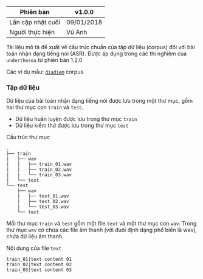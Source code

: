 | Phiên bản         | v1.0.0     |
|-------------------|------------|
| Lần cập nhật cuối | 09/01/2018 |
| Người thực hiện   | Vũ Anh     |

Tài liệu mô tả đề xuất về cấu trúc chuẩn của tập dữ liệu (corpus) đối với bài toán nhận dạng tiếng nói (ASR). Được áp dụng trong các thí nghiệm của `underthesea` từ phiên bản 1.2.0

Các ví dụ mẫu: [`diadiem`](https://github.com/undertheseanlp/automatic_speech_recognition/tree/sphinx_lab/data/diadiem/corpus) corpus

### Tập dữ liệu

Dữ liệu của bài toán nhận dạng tiếng nói được lưu trong một thư mục, gồm hai thư mục con `train` và `test`.

* Dữ liệu huấn luyện được lưu trong thư mục `train`
* Dữ liệu kiểm thử được lưu trong thư mục `test`

Cấu trúc thư mục

```
.                       
├── train                
|   ├── wav
|   |   ├── train_01.wav
|   |   ├── train_02.wav
|   |   └── train_03.wav
|   └── text
└── test                 
    ├── wav
    |   ├── test_01.wav
    |   ├── test_02.wav
    |   └── test_03.wav
    └── text
```

Mỗi thư mục `train` và `test` gồm một file `text` và một thư mục con `wav`. Trong thư mục `wav` có chứa các file âm thanh (với đuôi định dạng phổ biến là wav), chứa dữ liệu âm thanh.

Nội dung của file `text`

```
train_01|text content 01
train_02|text content 02
train_03|text content 03
```